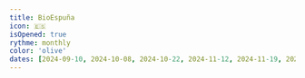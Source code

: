 ```yaml
---
title: BioEspuña
icon: 🇪🇸
isOpened: true
rythme: monthly
color: 'olive'
dates: [2024-09-10, 2024-10-08, 2024-10-22, 2024-11-12, 2024-11-19, 2024-12-03, 2024-12-10, 2025-01-14, 2025-01-28]
---
```


